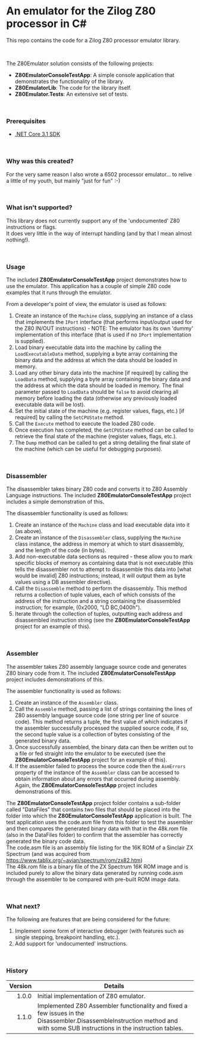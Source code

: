 # An emulator for the Zilog Z80 processor in C# #

This repo contains the code for a Zilog Z80 processor emulator library.

<br>

The Z80Emulator solution consists of the following projects:

- **Z80EmulatorConsoleTestApp**: A simple console application that demonstrates the functionality of the library.
- **Z80EmulatorLib**: The code for the library itself.
- **Z80Emulator.Tests**: An extensive set of tests.

<br>

### Prerequisites

- [.NET Core 3.1 SDK](https://www.microsoft.com/net/download/core)
  
<br>

### Why was this created?

For the very same reason I also wrote a 6502 processor emulator... to relive a little of my youth, but mainly "just for fun" :-)  
  
<br>

### What isn't supported?

This library does not currently support any of the 'undocumented' Z80 instructions or flags.  
It does very little in the way of interrupt handling (and by that I mean almost nothing!).  
  
<br>

### Usage

The included **Z80EmulatorConsoleTestApp** project demonstrates how to use the emulator. This application has a couple of simple Z80 code examples that it runs through the emulator.

From a developer's point of view, the emulator is used as follows:
1. Create an instance of the `Machine` class, supplying an instance of a class that implements the `IPort` interface (that performs input/output used for the Z80 IN/OUT instructions) - NOTE: The emulator has its own 'dummy' implementation of this interface (that is used if no `IPort` implementation is supplied).
2. Load binary executable data into the machine by calling the `LoadExecutableData` method, supplying a byte array containing the binary data and the address at which the data should be loaded in memory.
3. Load any other binary data into the machine [if required] by calling the `LoadData` method, supplying a byte array containing the binary data and the address at which the data should be loaded in memory. The final parameter passed to `LoadData` should be `false` to avoid clearing all memory before loading the data (otherwise any previously loaded executable data will be lost).
4. Set the initial state of the machine (e.g. register values, flags, etc.) [if required] by calling the `SetCPUState` method.
5. Call the `Execute` method to execute the loaded Z80 code.
6. Once execution has completed, the `GetCPUState` method can be called to retrieve the final state of the machine (register values, flags, etc.).
7. The `Dump` method can be called to get a string detailing the final state of the machine (which can be useful for debugging purposes).

<br>

### Disassembler

The disassembler takes binary Z80 code and converts it to Z80 Assembly Language instructions. The included **Z80EmulatorConsoleTestApp** project includes a simple demonstration of this.  

The disassembler functionality is used as follows:  
1. Create an instance of the `Machine` class and load executable data into it (as above).  
2. Create an instance of the `Disassembler` class, supplying the `Machine` class instance, the address in memory at which to start disassembly, and the length of the code (in bytes).  
3. Add non-executable data sections as required - these allow you to mark specific blocks of memory as containing data that is not executable (this tells the disassembler not to attempt to disassemble this data into [what would be invalid] Z80 instructions; instead, it will output them as byte values using a DB assembler directive).  
4. Call the `Disassemble` method to perform the disassembly. This method returns a collection of tuple values, each of which consists of the address of the instruction and a string containing the disassembled instruction; for example, (0x2000, "LD BC,0400h").  
5. Iterate through the collection of tuples, outputting each address and disassembled instruction string (see the **Z80EmulatorConsoleTestApp** project for an example of this).

<br>

### Assembler

The assembler takes Z80 assembly language source code and generates Z80 binary code from it. The included **Z80EmulatorConsoleTestApp** project includes demonstrations of this.  

The assembler functionality is used as follows:  
1. Create an instance of the `Assembler` class.  
2. Call the `Assemble` method, passing a list of strings containing the lines of Z80 assembly language source code (one string per line of source code). This method returns a tuple, the first value of which indicates if the assembler successfully processed the supplied source code, if so, the second tuple value is a collection of bytes consisting of the generated binary data.  
3. Once successfully assembled, the binary data can then be written out to a file or fed straight into the emulator to be executed (see the **Z80EmulatorConsoleTestApp** project for an example of this).
4. If the assembler failed to process the source code then the `AsmErrors` property of the instance of the `Assembler` class can be accessed to obtain information about any errors that occurred during assembly. Again, the **Z80EmulatorConsoleTestApp** project includes demonstrations of this.
  
The **Z80EmulatorConsoleTestApp** project folder contains a sub-folder called "DataFiles" that contains two files that should be placed into the folder into which the **Z80EmulatorConsoleTestApp** application is built. The test application uses the code.asm file from this folder to test the assembler and then compares the generated binary data with that in the 48k.rom file (also in the DataFiles folder) to confirm that the assembler has correctly generated the binary code data.  
The code.asm file is an assembly file listing for the 16K ROM of a Sinclair ZX Spectrum (and was acquired from https://www.tablix.org/~avian/spectrum/rom/zx82.htm)  
The 48k.rom file is a binary file of the ZX Spectrum 16K ROM image and is included purely to allow the binary data generated by running code.asm through the assembler to be compared with pre-built ROM image data.  

<br>

### What next?

The following are features that are being considered for the future:  
1. Implement some form of interactive debugger (with features such as single stepping, breakpoint handling, etc.).
2. Add support for 'undocumented' instructions.


<br>

### History

| Version | Details
|---:| ---
| 1.0.0 | Initial implementation of Z80 emulator.
| 1.1.0 | Implemented Z80 Assembler functionality and fixed a few issues in the Disassembler.DisassembleInstruction method and with some SUB instructions in the instruction tables.

